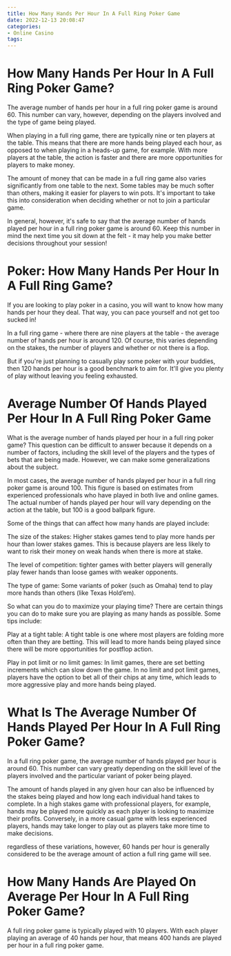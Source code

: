 ```yaml
---
title: How Many Hands Per Hour In A Full Ring Poker Game
date: 2022-12-13 20:08:47
categories:
- Online Casino
tags:
---
```



#  How Many Hands Per Hour In A Full Ring Poker Game?

The average number of hands per hour in a full ring poker game is around 60. This number can vary, however, depending on the players involved and the type of game being played.

When playing in a full ring game, there are typically nine or ten players at the table. This means that there are more hands being played each hour, as opposed to when playing in a heads-up game, for example. With more players at the table, the action is faster and there are more opportunities for players to make money.

The amount of money that can be made in a full ring game also varies significantly from one table to the next. Some tables may be much softer than others, making it easier for players to win pots. It's important to take this into consideration when deciding whether or not to join a particular game.

In general, however, it's safe to say that the average number of hands played per hour in a full ring poker game is around 60. Keep this number in mind the next time you sit down at the felt - it may help you make better decisions throughout your session!

#  Poker: How Many Hands Per Hour In A Full Ring Game?

If you are looking to play poker in a casino, you will want to know how many hands per hour they deal. That way, you can pace yourself and not get too sucked in!

In a full ring game - where there are nine players at the table - the average number of hands per hour is around 120. Of course, this varies depending on the stakes, the number of players and whether or not there is a flop.

But if you're just planning to casually play some poker with your buddies, then 120 hands per hour is a good benchmark to aim for. It'll give you plenty of play without leaving you feeling exhausted.

#  Average Number Of Hands Played Per Hour In A Full Ring Poker Game

What is the average number of hands played per hour in a full ring poker game? This question can be difficult to answer because it depends on a number of factors, including the skill level of the players and the types of bets that are being made. However, we can make some generalizations about the subject.

In most cases, the average number of hands played per hour in a full ring poker game is around 100. This figure is based on estimates from experienced professionals who have played in both live and online games. The actual number of hands played per hour will vary depending on the action at the table, but 100 is a good ballpark figure.

Some of the things that can affect how many hands are played include:

The size of the stakes: Higher stakes games tend to play more hands per hour than lower stakes games. This is because players are less likely to want to risk their money on weak hands when there is more at stake.

The level of competition: tighter games with better players will generally play fewer hands than loose games with weaker opponents.

The type of game: Some variants of poker (such as Omaha) tend to play more hands than others (like Texas Hold’em).

So what can you do to maximize your playing time? There are certain things you can do to make sure you are playing as many hands as possible. Some tips include:

Play at a tight table: A tight table is one where most players are folding more often than they are betting. This will lead to more hands being played since there will be more opportunities for postflop action.

Play in pot limit or no limit games: In limit games, there are set betting increments which can slow down the game. In no limit and pot limit games, players have the option to bet all of their chips at any time, which leads to more aggressive play and more hands being played.

#  What Is The Average Number Of Hands Played Per Hour In A Full Ring Poker Game?

In a full ring poker game, the average number of hands played per hour is around 60. This number can vary greatly depending on the skill level of the players involved and the particular variant of poker being played. 

The amount of hands played in any given hour can also be influenced by the stakes being played and how long each individual hand takes to complete. In a high stakes game with professional players, for example, hands may be played more quickly as each player is looking to maximize their profits. Conversely, in a more casual game with less experienced players, hands may take longer to play out as players take more time to make decisions. 

 regardless of these variations, however, 60 hands per hour is generally considered to be the average amount of action a full ring game will see.

#  How Many Hands Are Played On Average Per Hour In A Full Ring Poker Game?

A full ring poker game is typically played with 10 players. With each player playing an average of 40 hands per hour, that means 400 hands are played per hour in a full ring poker game.